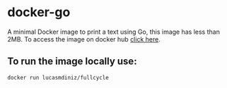 # docker-go

A minimal Docker image to print a text using Go, this image has less than 2MB. To access the image on docker hub [click here](https://hub.docker.com/repository/docker/lucasmdiniz/fullcycle/general).

## To run the image locally use:

`docker run lucasmdiniz/fullcycle`
